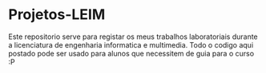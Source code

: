 # Projetos-LEIM
Este repositorio serve para registar os meus trabalhos laboratoriais durante a licenciatura de engenharia informatica e multimedia.
Todo o codigo aqui postado pode ser usado para alunos que necessitem de guia para o curso :P
